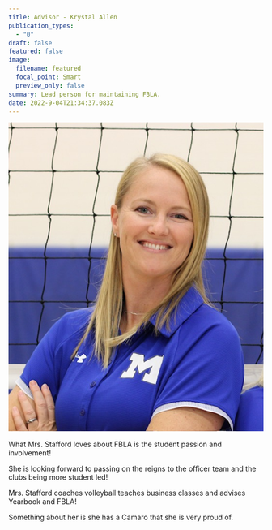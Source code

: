 ```yaml
---
title: Advisor - Krystal Allen
publication_types:
  - "0"
draft: false
featured: false
image:
  filename: featured
  focal_point: Smart
  preview_only: false
summary: Lead person for maintaining FBLA.
date: 2022-9-04T21:34:37.083Z
---
```

![](fbla-krystal-allen-pic.jpeg)

W﻿hat Mrs. Stafford loves about FBLA is the student passion and involvement!



S﻿he is looking forward to passing on the reigns to the officer team and the clubs being more student led!



M﻿rs. Stafford coaches volleyball teaches business classes and advises Yearbook and FBLA!



S﻿omething about her is she has a Camaro that she is very proud of.